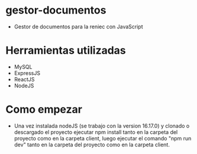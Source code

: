 # gestor-documentos
* Gestor de documentos para la reniec con JavaScript
# Herramientas utilizadas
* MySQL
* ExpressJS
* ReactJS
* NodeJS
# Como empezar
* Una vez instalada nodeJS (se trabajo con la version 16.17.0) y clonado o descargado el proyecto ejecutar npm install tanto en la carpeta del proyecto como en la carpeta client, luego ejecutar el comando "npm run dev" tanto en la carpeta del proyecto como en la carpeta client.
